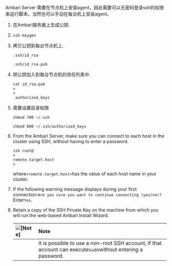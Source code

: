 Ambari Server 需要在节点机上安装agent，因此需要可以无密码登录ssh的权限来运行脚本。当然也可以手动在每台机上安装agent。

1. 在Ambari服务器上生成公钥.

2. ```
   ssh-keygen
   ```
3. 拷贝公钥到每台节点机上.

   ```
   .ssh/id_rsa
   ```

   ```
   .ssh/id_rsa.pub
   ```

4. 把公钥加入到每台节点机的信任列表中.

   ```
   cat id_rsa.pub 
   >
   >
    authorized_keys
   ```

5. 需要设置目录权限

   ```
   chmod 700 ~/.ssh
   ```

   ```
   chmod 600 ~/.ssh/authorized_keys
   ```

6. From the Ambari Server, make sure you can connect to each host in the cluster using SSH, without having to enter a password.

   ```
   ssh root@
   <
   remote.target.host
   >
   ```

   where`<remote.target.host>`has the value of each host name in your cluster.

7. If the following warning message displays during your first connection:`Are you sure you want to continue connecting (yes/no)?`Enter`Yes`.

8. Retain a copy of the SSH Private Key on the machine from which you will run the web-based Ambari Install Wizard.

   | ![](https://docs.hortonworks.com/HDPDocuments/Ambari-2.5.0.3/bk_ambari-installation/common/images/admon/note.png "\[Note\]") | Note |
   | :--- | :--- |
   |  | It is possible to use a non-root SSH account, if that account can execute`sudo`without entering a password. |




